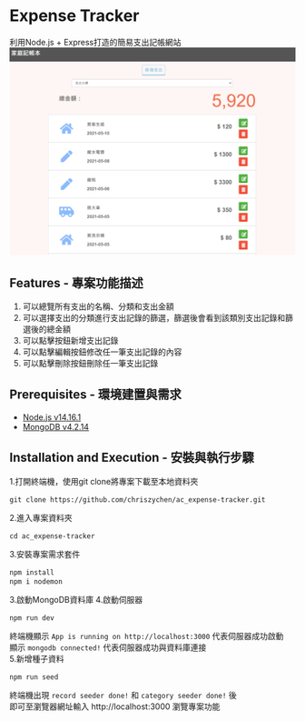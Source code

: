 # Expense Tracker
利用Node.js + Express打造的簡易支出記帳網站
![index image](https://github.com/chriszychen/ac_expense-tracker/blob/main/public/images/index.PNG)
## Features - 專案功能描述
1. 可以總覽所有支出的名稱、分類和支出金額
2. 可以選擇支出的分類進行支出記錄的篩選，篩選後會看到該類別支出記錄和篩選後的總金額
3. 可以點擊按鈕新增支出記錄
4. 可以點擊編輯按鈕修改任一筆支出記錄的內容
5. 可以點擊刪除按鈕刪除任一筆支出記錄

## Prerequisites - 環境建置與需求

* [Node.js v14.16.1](https://nodejs.org/en/)
* [MongoDB v4.2.14](https://www.mongodb.com/try/download/community)

## Installation and Execution - 安裝與執行步驟
1.打開終端機，使用git clone將專案下載至本地資料夾
```
git clone https://github.com/chriszychen/ac_expense-tracker.git
```

2.進入專案資料夾
```
cd ac_expense-tracker
```

3.安裝專案需求套件
```
npm install 
npm i nodemon
```

3.啟動MongoDB資料庫
4.啟動伺服器
```
npm run dev
```

終端機顯示 ```App is running on http://localhost:3000``` 代表伺服器成功啟動<br/>
顯示 ```mongodb connected!``` 代表伺服器成功與資料庫連接 <br/>
5.新增種子資料
```
npm run seed
```
終端機出現 ```record seeder done!``` 和 ```category seeder done!``` 後 <br/>
即可至瀏覽器網址輸入 http://localhost:3000 瀏覽專案功能
